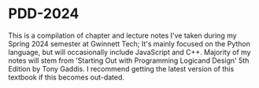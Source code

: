 # PDD-2024
This is a compilation of chapter and lecture notes I've taken during my Spring 2024 semester at Gwinnett Tech; It's mainly focused on the Python language, but will occasionally include JavaScript and C++.
Majority of my notes will stem from 'Starting Out with Programming Logicand Design' 5th Edition by Tony Gaddis. I recommend getting the latest version of this textbook if this becomes out-dated.
